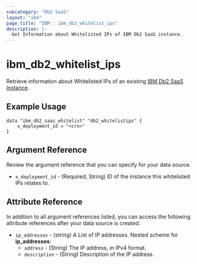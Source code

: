 ```yaml
---
subcategory: "Db2 SaaS"
layout: "ibm"
page_title: "IBM : ibm_db2_whitelist_ips"
description: |-
  Get Information about Whitelisted IPs of IBM Db2 SaaS instance.
---
```


# ibm_db2_whitelist_ips

Retrieve information about Whitelisted IPs of an existing [IBM Db2 SaaS Instance](https://cloud.ibm.com/docs/Db2onCloud).

## Example Usage

```hcl
data "ibm_db2_saas_whitelist" "db2_whitelistips" {
    x_deployment_id = "<crn>"
}
```

## Argument Reference

Review the argument reference that you can specify for your data source.

* `x_deployment_id` - (Required, String) ID of the instance this whitelisted IPs relates to.

## Attribute Reference

In addition to all argument references listed, you can access the following attribute references after your data source is created.
* `ip_addresses` - (string) A List of IP addresses.
Nested scheme for **ip_addresses**:
    * `address` - (String) The IP address, in IPv4 format.
    * `description` - (String) Description of the IP address.